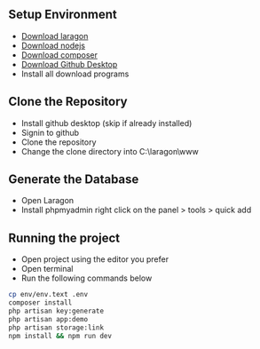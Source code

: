 
## Setup Environment

- [Download laragon](https://github.com/leokhoa/laragon/releases/download/6.0.0/laragon-wamp.exe)
- [Download nodejs](https://nodejs.org/dist/v18.12.1/node-v18.12.1-x64.msi)
- [Download composer](https://getcomposer.org/Composer-Setup.exe)
- [Download Github Desktop](https://central.github.com/deployments/desktop/desktop/latest/win32)
- Install all download programs
## Clone the Repository

- Install github desktop (skip if already installed)
- Signin to github
- Clone the repository
- Change the clone directory into C:\laragon\www

## Generate the Database

- Open Laragon
- Install phpmyadmin right click on the panel > tools > quick add

## Running the project

- Open project using the editor you prefer
- Open terminal
- Run the following commands below 

```bash
cp env/env.text .env 
composer install 
php artisan key:generate 
php artisan app:demo
php artisan storage:link 
npm install && npm run dev
```